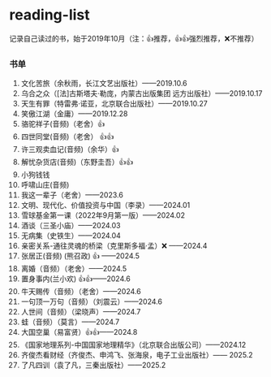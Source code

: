 # reading-list
记录自己读过的书，始于2019年10月（注：👍推荐，👍👍强烈推荐，❌不推荐）

### 书单
1. 文化苦旅（余秋雨，长江文艺出版社）——2019.10.6
2. 乌合之众（[法]古斯塔夫·勒庞，内蒙古出版集团 远方出版社）——2019.10.17
3. 天生有罪（特雷弗·诺亚，北京联合出版社）——2019.10.27
4. 笑傲江湖（金庸）——2019.12.28
5. 骆驼祥子(音频)（老舍）👍
6. 四世同堂(音频)（老舍） 👍👍 
7. 许三观卖血记(音频)（余华）👍
8. 解忧杂货店(音频)（东野圭吾）👍👍
9. 小狗钱钱
10. 呼啸山庄(音频)
11. 我这一辈子（老舍）——2023.6
12. 文明、现代化、价值投资与中国（李录）——2024.01
13. 雪球基金第一课（2022年9月第一版）——2024.02
14. 酒谈（三圣小庙）——2024.03
15. 无病集（史铁生）——2024.04
16. 亲密关系-通往灵魂的桥梁（克里斯多福·孟）❌ ——2024.4
17. 张居正(音频) (熊召政) 👍 ——2024.5
18. 离婚（音频）（老舍）——2024.5
19. 置身事内(兰小欢) 👍👍——2024.6
20. 牛天赐传（音频）（老舍）——2024.6
21. 一句顶一万句（音频）（刘震云）——2024.6
22. 人世间（音频）（梁晓声）——2024.7
23. 蛙（音频）（莫言）——2024.7
24. 大国空巢（易富贤）👍👍——2024.8
25. 《国家地理系列-中国国家地理精华》（北京联合出版公司）——2024.12
26. 齐俊杰看财经（齐俊杰、申鸿飞、张海泉，电子工业出版社）—— 2025.2
27. 了凡四训（袁了凡，三秦出版社）——2025.2

